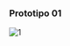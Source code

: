 ### Prototipo 01

![1](https://user-images.githubusercontent.com/76455312/122645913-2a5e1e00-d11d-11eb-8e91-2f09ef07d7d4.gif)
